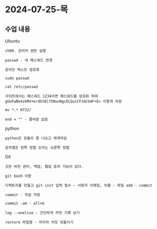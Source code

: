 # 2024-07-25-목

## 수업 내용

<p>
    Ubuntu

    ch09. 관리자 권한 실행

    passwd - 내 패스워드 변경

    온라인 텍스트 암호화

    sudo passwd

    cat /etc/passwd

    사이트에서는 패스워드 1234이면 패스워드를 암호화 하여 gUuFwNo4zkMV+erdGtBlf5NunNgcELQuiCFJmCU4F+E= 이렇게 저장

    mv *.* 0722/

    end = "" - 줄바꿈 없음
</p>

<p>
    python
    
    python은 모듈이 잘 나오고 체계적임

    문자열은 왼쪽 정렬 숫자는 오른쪽 정렬

</p>

<p> 
    Git

    깃은 버전 관리, 백업, 협업 등의 기능이 있다.

    git bash 이용

    디렉토리를 만들고 git init 입력 필수 - 사용자 이메일, 이름 - 파일 add - commit

    commit - 작업 저장

    commit -am - all+m

    log --oneline - 간단하게 커밋 기록 보기

    restore 파일명 - 마지막 커밋 되돌리기
</p>

